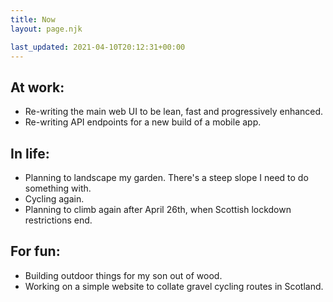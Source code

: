 ```yaml
---
title: Now
layout: page.njk

last_updated: 2021-04-10T20:12:31+00:00
---
```


## At work:
- Re-writing the main web UI to be lean, fast and progressively enhanced. 
- Re-writing API endpoints for a new build of a mobile app.

## In life:
- Planning to landscape my garden. There's a steep slope I need to do something with.  
- Cycling again. 
- Planning to climb again after April 26th, when Scottish lockdown restrictions end. 

## For fun:
- Building outdoor things for my son out of wood. 
- Working on a simple website to collate gravel cycling routes in Scotland.
